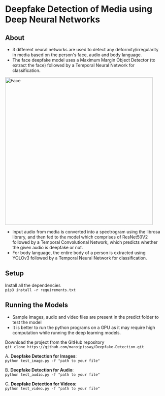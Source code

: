 # Deepfake Detection of Media using Deep Neural Networks

## About
- 3 different neural networks are used to detect any deformity/irregularity in media based on the person's face, audio and body language.
- The face deepfake model uses a Maximum Margin Object Detector (to extract the face) followed by a Temporal Neural Network for classification.
<img width="479" alt="Face" src="https://user-images.githubusercontent.com/45272841/155396030-f56278dc-960f-434e-a030-6d4d8493704d.png">

- Input audio from media is converted into a spectrogram using the librosa library, and then fed to the model which comprises of ResNet50V2 followed by a Temporal Convolutional Network, which predicts whether the given audio is deepfake or not.
- For body language, the entire body of a person is extracted using YOLOv3 followed by a Temporal Neural Network for classification.

## Setup
Install all the dependencies<br>
`pip3 install -r requirements.txt`

## Running the Models


- Sample images, audio and video files are present in the predict folder to test the model
- It is better to run the python programs on a GPU as it may require high computation while running the deep learning models.

Download the project from the GitHub repository<br>
`git clone https://github.com/manojpissay/Deepfake-Detection.git`

A. **Deepfake Detection for Images**:<br>
`python test_image.py -f "path to your file"`

B. **Deepfake Detection for Audio**:<br>
`python test_audio.py -f "path to your file"`

C. **Deepfake Detection for Videos**:<br>
`python test_video.py -f "path to your file"`
